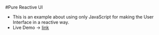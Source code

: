#Pure Reactive UI

- This is an example about using only JavaScript for making the User Interface in a reactive way.
- Live Demo -> [link](https://pure-reactive-ui.firebaseapp.com/) 
